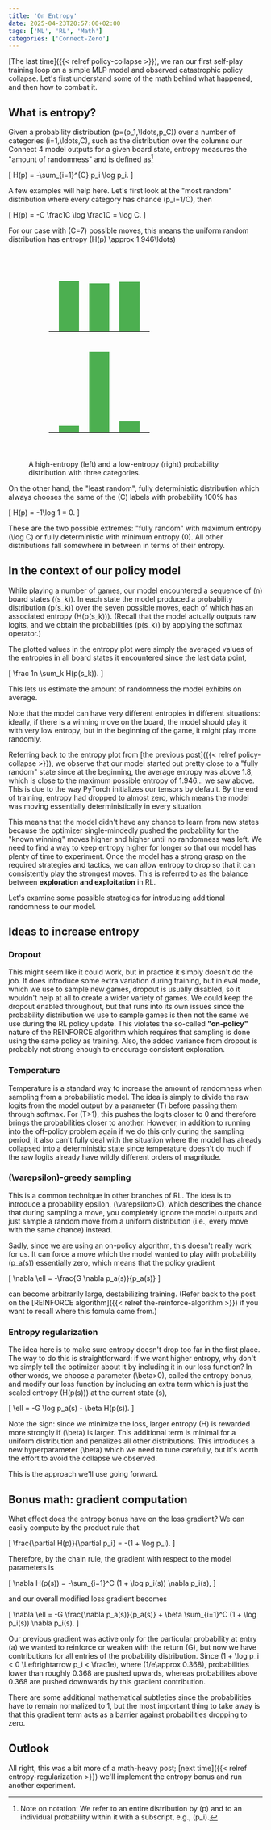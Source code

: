 ```yaml
---
title: 'On Entropy'
date: 2025-04-23T20:57:00+02:00
tags: ['ML', 'RL', 'Math']
categories: ['Connect-Zero']
---
```


[The last time]({{< relref policy-collapse >}}), we ran our first self-play training loop
on a simple MLP model and observed catastrophic policy collapse. Let's first understand
some of the math behind what happened, and then how to combat it.

## What is entropy?

Given a probability distribution \(p=(p_1,\ldots,p_C)\)
over a number of categories \(i=1,\ldots,C\), such as the distribution over the columns our
Connect 4 model outputs for a given board state, entropy measures the "amount of
randomness" and is defined as[^1]

\[
    H(p) = -\sum_{i=1}^{C} p_i \log p_i.
\]

[^1]: Note on notation: We refer to an entire distribution by \(p\) and to an individual
probability within it with a subscript, e.g., \(p_i\).


A few examples will help here. Let's first look at the "most random"
distribution where every category has chance \(p_i=1/C\), then

\[
    H(p) = -C \frac1C \log \frac1C = \log C.
\]

For our case with \(C=7\) possible moves, this means the uniform random distribution has
entropy \(H(p) \approx 1.946\ldots\)

<figure>
<svg width="300" height="200" xmlns="http://www.w3.org/2000/svg">
  <rect x="60" y="60" width="40" height="100" fill="#4CAF50" />
  <rect x="120" y="65" width="40" height="95" fill="#4CAF50" />
  <rect x="180" y="62" width="40" height="98" fill="#4CAF50" />
  <line x1="40" y1="160" x2="240" y2="160" stroke="#555" stroke-width="2" />
</svg>
<svg width="300" height="200" xmlns="http://www.w3.org/2000/svg">
  <rect x="60" y="147" width="40" height="13" fill="#4CAF50" />
  <rect x="120" y="0" width="40" height="160" fill="#4CAF50" />
  <rect x="180" y="138" width="40" height="22" fill="#4CAF50" />
  <line x1="40" y1="160" x2="240" y2="160" stroke="#555" stroke-width="2" />
</svg>
<figcaption>
<p>A high-entropy (left) and a low-entropy (right) probability distribution
  with three categories.</p>
</figcaption>
</figure>

On the other hand, the "least random", fully deterministic distribution which 
always chooses the same of the \(C\) labels with probability 100% has

\[
    H(p) = -1\log 1 = 0.
\]

These are the two possible extremes: "fully random" with maximum entropy \(\log C\) or fully deterministic with minimum entropy \(0\). All other distributions fall somewhere
in between in terms of their entropy.

## In the context of our policy model

While playing a number of games, our model encountered a sequence of \(n\) board states
\((s_k)\). In each state the model
produced a probability distribution \(p(s_k)\) over the seven possible moves, each of
which has an associated entropy \(H(p(s_k))\). (Recall that the model actually outputs
raw logits, and we obtain the probabilities \(p(s_k)\) by applying the softmax operator.)

The plotted values in the entropy plot
were simply the averaged values of the entropies in all board states it encountered since
the last data point,

\[
    \frac 1n \sum_k H(p(s_k)).
\]

This lets us estimate the amount of randomness the model exhibits on average.

Note that the
model can have very different entropies in different situations: ideally, if there is a
winning move on the board, the model should play it with very low entropy, but in the
beginning of the game, it might play more randomly.

Referring back to the entropy plot from
[the previous post]({{< relref policy-collapse  >}}), we observe that our model started out
pretty close to a "fully random" state since at the beginning, the average entropy was
above 1.8, which is close to the maximum possible entropy of 1.946... we saw above. This is
due to the way PyTorch initializes our tensors by default. By the end of training,
entropy had dropped to almost zero, which means the model was moving essentially
deterministically in every situation.

This means that the model didn't have any chance to learn from new states because the
optimizer single-mindedly pushed the probability for the "known winning" moves higher and
higher until no randomness was left. We need to find a way to keep entropy higher for longer
so that our model has plenty of time to experiment. Once the model has a strong
grasp on the required strategies and tactics, we can allow entropy to drop so that it
can consistently play the strongest moves. This is referred to as the balance between
**exploration and exploitation** in RL.

Let's examine some possible strategies for introducing additional randomness to our model.

## Ideas to increase entropy

### Dropout
This might seem like it could work, but in practice it simply doesn't do the job. It does
introduce some extra variation during training, but in eval mode, which we use to sample
new games, dropout is usually disabled, so it wouldn't help at all to create a wider
variety of games. We could keep the dropout enabled throughout, but that runs into its own
issues since the probability distribution we use to sample games is then not the same we
use during the RL policy update. This violates the so-called **"on-policy"** nature of the
REINFORCE algorithm which requires that sampling is done using the same policy as training.
Also, the added variance from dropout is probably not strong enough to encourage consistent
exploration.

### Temperature
Temperature is a standard way to increase the amount of randomness when sampling from a probabilistic model. The idea is simply to divide the raw logits from the model output by a parameter \(T\) before passing them through softmax. For \(T>1\), this pushes the logits closer to 0 and therefore brings the probabilities closer to another. However, in addition to running into the off-policy problem again if we do this only during the sampling period, it also can't fully deal with the situation where the model has already collapsed into a deterministic state since temperature doesn't do much if the raw logits already have wildly different orders of magnitude.

### \(\varepsilon\)-greedy sampling
This is a common technique in other branches of RL. The idea is to introduce a probability epsilon, \(\varepsilon>0\), which describes the chance that during sampling a move, you completely ignore the model outputs and just sample a random move from a uniform distribution (i.e., every move with the same chance) instead.

Sadly, since we are using an on-policy algorithm, this doesn't really work for us. It can force a move which the model wanted to play with probability \(p_a(s)\) essentially zero, which means that the policy gradient

\[
  \nabla \ell = -\frac{G \nabla p_a(s)}{p_a(s)}
\]

can become arbitrarily large, destabilizing training. (Refer back to the post on the
[REINFORCE algorithm]({{< relref the-reinforce-algorithm >}})
if you want to recall where this fomula came from.)

### Entropy regularization
The idea here is to make sure entropy doesn't drop too far in the first
place. The way to do this is straightforward: if we want higher entropy, why
don't we simply tell the optimizer about it by including it in our loss function? In other
words, we choose a parameter \(\beta>0\), called the entropy bonus, and modify our loss
function by including an extra term which is just the scaled entropy \(H(p(s))\) at the
current state \(s\),

\[
    \ell = -G \log p_a(s) - \beta H(p(s)).
\]

Note the sign: since we minimize the loss, larger entropy \(H\) is rewarded more strongly
if \(\beta\) is larger.
This additional term is minimal for a uniform distribution and penalizes all
other distributions.
This introduces a new hyperparameter \(\beta\) which we need to
tune carefully, but it's worth the effort to avoid the collapse we observed.

This is the approach we'll use going forward.

## Bonus math: gradient computation

What effect does the entropy bonus have on the loss gradient? We can easily compute by the
product rule that

\[
    \frac{\partial H(p)}{\partial p_i} = -(1 + \log p_i).
\]

Therefore, by the chain rule, the gradient with respect to the model parameters is

\[
    \nabla H(p(s)) = -\sum_{i=1}^C (1 + \log p_i(s)) \nabla p_i(s),
\]

and our overall modified loss gradient becomes

\[
    \nabla \ell =
    -G \frac{\nabla p_a(s)}{p_a(s)} + \beta \sum_{i=1}^C (1 + \log p_i(s)) \nabla p_i(s).
\]

Our previous gradient was active only for the particular probability at entry \(a\) we
wanted to reinforce or weaken with the return \(G\),
but now we have contributions for all entries of the
probability distribution. Since \(1 + \log p_i < 0 \Leftrightarrow p_i < \frac1e\), where
\(1/e\approx 0.368\), probabilities lower than roughly 0.368 are pushed upwards, whereas
probabilites above 0.368 are pushed downwards by this gradient contribution.

There are some
additional mathematical subtleties since the probabilities have to remain normalized to 1,
but the most important thing to take away is that this gradient term acts as a barrier
against probabilities dropping to zero.


## Outlook

All right, this was a bit more of a math-heavy post; [next time]({{< relref entropy-regularization >}}) we'll implement the
entropy bonus and run another experiment.
